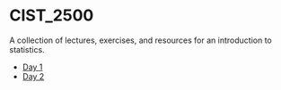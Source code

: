 # CIST_2500
A collection of lectures, exercises, and resources for an introduction to statistics. 

* [Day 1](Day1.md)
* [Day 2](Day2.md)
